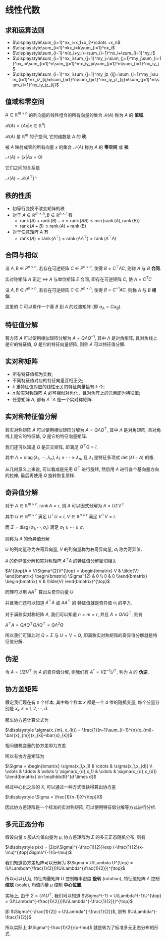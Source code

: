 # 线性代数

## 求和运算法则

* $\displaystyle\sum_{i=1}^nx_i=x_1+x_2+\cdots +x_n$
* $\displaystyle\sum_{i=1}^nkx_i=k\sum_{i=1}^nx_i$
* $\displaystyle\sum_{i=1}^n(x_i+y_i)=\sum_{i=1}^nx_i+\sum_{i=1}^ny_i$
* $\displaystyle\sum_{i=1}^nx_i\sum_{j=1}^my_j=\sum_{j=1}^my_j\sum_{i=1}^nx_i=\sum_{i=1}^n\sum_{j=1}^mx_iy_j=\sum_{j=1}^m\sum_{i=1}^nx_iy_j$
* $\displaystyle\sum_{i=1}^nx_i\sum_{j=1}^my_jz_{ij}=\sum_{j=1}^my_j\sum_{i=1}^nx_iz_{ij}=\sum_{i=1}^n\sum_{j=1}^mx_iy_jz_{ij}=\sum_{j=1}^m\sum_{i=1}^nx_iy_jz_{ij}$

## 值域和零空间

$A \in \mathbb{R}^{m \times n}$ 的列向量的线性组合的所有向量的集合 $\mathcal{R}(A)$ 称为 $A$ 的 **值域**.

$\mathcal{R}(A) = \{ Ax | x \in \mathbb{R}^{n} \}$

$\mathcal{R}(A)$ 是 $\mathbb{R}^{m}$ 的子空间, 它的维数是 $A$ 的 **秩**.

被 $A$ 映射成零的所有向量 $x$ 的集合 $\mathcal{N}(A)$ 称为 $A$ 的 **零空间** 或 **核**.

$\mathcal{N}(A) = \{ x | Ax = 0 \}$

它们之间的关系是

$\mathcal{N}(A) = \mathcal{R}(A^{\top})^{\bot}$

## 秩的性质

- 初等行变换不改变矩阵的秩
- 对于 $A \in \mathbb{R}^{m\times n}, B \in \mathbb{R}^{n\times r}$ 有
  - $\operatorname{rank}(A)+\operatorname{rank}(B)-n\le \operatorname{rank}(AB)\le \min \{ \operatorname{rank}(A), \operatorname{rank}(B) \}$
  - $\operatorname{rank}(A + B) \le \operatorname{rank}(A) + \operatorname{rank}(B)$
- 对于任意矩阵 $A$ 有
  - $\operatorname{rank}(A) = \operatorname{rank}(A^{\top}) = \operatorname{rank}(A A^{\top}) = \operatorname{rank}(A^{\top}A)$

## 合同与相似

设 $A,B\in P^{n\times n}$, 若存在可逆矩阵 $C\in P^{n\times n}$, 使得 $B=C^{\top} AC$, 则称 $A$ 与 $B$ **合同**.

实对称矩阵 $A$ 正定 $\Leftrightarrow$ $A$ 与单位矩阵 $E$ 合同, 即存在可逆矩阵 $C$, 使 $A=C^TC$

设 $A,B\in P^{n\times n}$, 若存在可逆矩阵 $C\in P^{n\times n}$, 使得 $B=C^{-1} AC$, 则称 $A$ 与 $B$ **相似**.

这里的 $C$ 可以看作一个基 $B$ 到 $A$ 的过渡矩阵 (即 $\alpha_{A} = C\alpha_{B}$).

## 特征值分解

若方阵 $A$ 可以使用相似矩阵分解为 $A = Q\Lambda Q^{-1}$, 其中 $\Lambda$ 是对角矩阵, 且对角线上是它的特征值, $Q$ 是它的特征向量矩阵, 则称 $A$ 可以特征值分解.

## 实对称矩阵

- 所有特征值都为实数;
- 不同特征值对应的特征向量互相正交;
- $k$ 重特征值对应的线性无关的特征向量恰有 $k$ 个;
- $n$ 阶实对称矩阵 $A$ 必可相似对角化，且对角阵上的元素即为特征值;
- 任意矩阵 $A$, 都有 $A^{\top}A$ 是一个实对称矩阵.

## 实对称特征值分解

若实对称矩阵 $A$ 可以使用相似矩阵分解为 $A = Q\Lambda Q^{\top}$, 其中 $\Lambda$ 是对角矩阵, 且对角线上是它的特征值, $Q$ 是它的特征向量矩阵.

我们还可以知道 $Q$ 是正交矩阵, 即满足 $Q^{\top}Q = I$.

其中 $\Lambda = \operatorname{diag}(\lambda_1,\cdots ,\lambda_{n}), \lambda_1 \ge \cdots \ge \lambda_{n}$, 且 $\lambda_{i}$ 是特征多项式 $\det (\lambda I-A)$ 的根.

从几何意义上来说, 可以看成是先用 $Q^{\top}$ 进行旋转, 然后用 $\Lambda$ 进行各个基向量方向的拉伸, 最后再使用 $Q$ 旋转恢复原样.

## 奇异值分解

对于 $A \in \mathbb{R}^{m \times n}, \operatorname{rank}A=r$, 则 $A$ 可以因式分解为 $A = U\Sigma V^{\top}$

其中 $U \in \mathbb{R}^{m \times r}$ 满足 $U^{\top}U = I$, $V \in \mathbb{R}^{n \times r}$ 满足 $V^{\top}V = I$.

而 $\Sigma = \operatorname{diag}(\sigma_1,\cdots ,\sigma_{r})$ 满足 $\sigma_1 \ge \cdots \ge \sigma_{r}$

则称为 $A$ 的奇异值分解.

$U$ 的列向量称为左奇异向量, $V$ 的列向量称为右奇异向量, $\sigma_{i}$ 称为奇异值.

$A$ 的奇异值分解和实对称矩阵 $A^{\top}A$ 的特征值分解密切相关

$A^{\top}A = V\Sigma^{2}V^{\top} = \begin{bmatrix} V & \tilde{V} \end{bmatrix} \begin{bmatrix} \Sigma^{2} & 0 \\ 0 & 0 \\\end{bmatrix} \begin{bmatrix} V & \tilde{V} \end{bmatrix}^{\top}$

同理可以用 $AA^{\top}$ 算出左奇异向量 $U$

并且我们还可以知道 $A^{\top}A$ 或 $AA^{\top}$ 的 特征值就是奇异值 $\sigma_{i}$ 的平方.

对于满秩实对称矩阵 $A$, 我们可以知道 $n = m = r$, 并且 $A = Q\Lambda Q^{\top}$, 则有

$A^{\top}A = Q\Lambda Q^{\top}Q\Lambda Q^{\top} = Q\Lambda^{2}Q$

所以我们可知此时 $Q = \Sigma$ 与 $U = V = Q$, 即满秩实对称矩阵的奇异值分解就是特征值分解.

## 伪逆

令 $A = U\Sigma V^{\top}$ 为 $A$ 的奇异值分解, 则我们有 $A^{\dagger} = V\Sigma^{-1}U^{\top}$, 称为 $A$ 的 **伪逆**. 

## 协方差矩阵

假定我们现在有 $n$ 个样本, 其中每个样本 $x$ 都是一个 $d$ 维的随机变量, 每个分量分别是 $x_{k}, k=1,2,\cdots,d$.

那么协方差计算公式为

$\displaystyle \sigma(x_{m}, x_{k}) = \frac{1}{n-1}\sum_{i=1}^{n}(x_{mi}-\bar{x}_{m})(x_{ki}-\bar{x}_{k})$

相同随机变量的协方差即为方差.

所以有协方差矩阵为

$\Sigma = \begin{bmatrix} \sigma(x_1,x_1) & \cdots  & \sigma(x_1,x_{d}) \\ \vdots & \ddots & \vdots \\ \sigma(x_{d},x_1) & \cdots  & \sigma(x_{d},x_{d}) \\\end{bmatrix} \in \mathbb{R}^{d \times d}$

经过中心化之后的 $X$, 可以通过一种方式很快得算出协方差

$\displaystyle \Sigma = \frac{1}{n-1}X^{\top}X$

因此协方差矩阵是一个标准的实对称矩阵, 可以使用特征值分解等方式进行分析.

## 多元正态分布

假设向量 $x$ 服从均值向量为 $\mu$, 协方差矩阵为 $\Sigma$ 的多元正态随机分布, 则有

$\displaystyle p(x) = |2\pi\Sigma|^{-\frac{1}{2}}\exp (-\frac{1}{2}(x-\mu)^{\top}\Sigma^{-1}(x-\mu))$

我们知道协方差矩阵可以分解为 $\Sigma = U\Lambda U^{\top} = (U\Lambda^{\frac{1}{2}})(U\Lambda^{\frac{1}{2}})^{\top}$

所以可以认为, 特征向量矩阵 $U$ 控制概率密度 **旋转** (rotation), 特征值矩阵 $\Lambda$ 控制 **缩放** (scale), 均值向量 $\mu$ 控制 **中心位置**.

实际上, 由于 $\Sigma = U\Lambda U^{\top}$, 我们可以知道 $\Sigma^{-1} = U\Lambda^{-1}U^{\top} = (U\Lambda^{-\frac{1}{2}})(U\Lambda^{-\frac{1}{2}})^{\top}$

即 $\Sigma^{-\frac{1}{2}} = U\Lambda^{-\frac{1}{2}}$, 则有 $U\Lambda^{-\frac{1}{2}}$

所以实际上 $\Sigma^{-\frac{1}{2}}(x-\mu)$ 就是转为了标准多元正态分布的形式.
